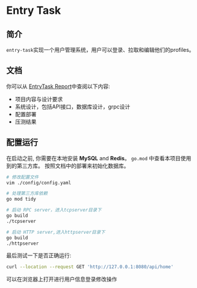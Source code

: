 # Entry Task
## 简介
`entry-task`实现一个用户管理系统，用户可以登录、拉取和编辑他们的profiles。

## 文档
你可以从 [EntryTask Report](https://docs.google.com/document/d/1gH2gl-HlCo6TcvrccGWOzt1Md9NvVZVu370W8cd5SgE/edit?usp=sharing#)中查阅以下内容:
- 项目内容与设计要求
- 系统设计，包括API接口，数据库设计，grpc设计
- 配置部署
- 压测结果

## 配置运行
在启动之前, 你需要在本地安装 **MySQL** and **Redis**。 
 `go.mod` 中查看本项目使用到的第三方库。 
 按照文档中的部署来初始化数据库。


```bash
# 修改配置文件
vim ./config/config.yaml

# 处理第三方库依赖
go mod tidy

# 启动 RPC server，进入tcpserver目录下
go build
./tcpserver

# 启动 HTTP server,进入httpserver目录下
go build 
./httpserver
```

最后测试一下是否正确运行:
```bash
curl --location --request GET 'http://127.0.0.1:8080/api/home'
```
可以在浏览器上打开进行用户信息登录修改操作
